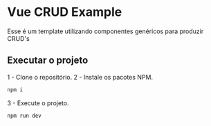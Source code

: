 # Vue CRUD Example

Esse é um template utilizando componentes genéricos para produzir CRUD's

## Executar o projeto

1 - Clone o repositório.
2 - Instale os pacotes NPM.
``` sh
npm i
```
3 - Execute o projeto.
``` sh
npm run dev
```
